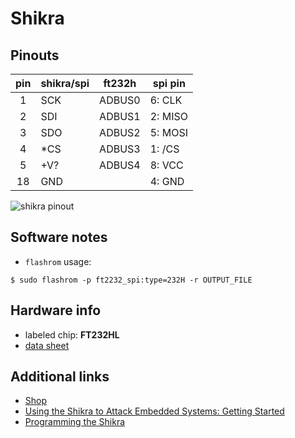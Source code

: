 

# Shikra


## Pinouts

| pin | shikra/spi | ft232h | spi pin |
|:---:|------------|--------|---------|
|  1  |     SCK    | ADBUS0 | 6:  CLK |
|  2  |     SDI    | ADBUS1 | 2: MISO |
|  3  |     SDO    | ADBUS2 | 5: MOSI |
|  4  |     *CS    | ADBUS3 | 1:  /CS |
|  5  |     +V?    | ADBUS4 | 8:  VCC |
| 18  |     GND    |        | 4:  GND |

![shikra pinout](../master/pics/shikra_pinout.png)  




## Software notes

 - `flashrom` usage:
```
$ sudo flashrom -p ft2232_spi:type=232H -r OUTPUT_FILE
```




## Hardware info

 - labeled chip: **FT232HL**
 - [data sheet](https://www.ftdichip.com/Support/Documents/DataSheets/ICs/DS_FT232H.pdf)




## Additional links

 - [Shop](https://int3.cc/products/the-shikra)
 - [Using the Shikra to Attack Embedded Systems: Getting Started](https://www.xipiter.com/musings/using-the-shikra-to-attack-embedded-systems-getting-started)
 - [Programming the Shikra](https://www.xipiter.com/musings/programming-the-shikra)




